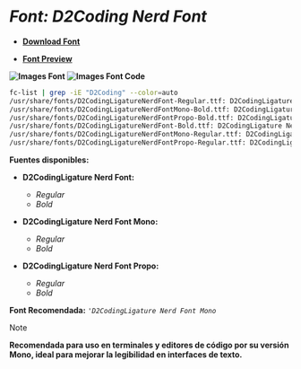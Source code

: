<!-- Autor: Daniel Benjamin Perez Morales -->
<!-- GitHub: https://github.com/D4nitrix13 -->
<!-- GitLab: https://gitlab.com/D4nitrix13 -->
<!-- Correo electrónico: danielperezdev@proton.me -->

# ***Font: D2Coding Nerd Font***

- **[Download Font](https://github.com/ryanoasis/nerd-fonts/releases/download/v3.2.1/D2Coding.zip "https://github.com/ryanoasis/nerd-fonts/releases/download/v3.2.1/D2Coding.zip")**

- **[Font Preview](https://www.programmingfonts.org/#d2coding "https://www.programmingfonts.org/#d2coding")**

**![Images Font](../../Fonts/D2Coding%20Nerd%20Font.png "Fonts/D2Coding Nerd Font.png")**
**![Images Font Code](../../Font%20Images%20Code/D2Coding%20Nerd%20Font%20Code.png "Font Images Code/D2Coding Nerd Font Code.png")**

```bash
fc-list | grep -iE "D2Coding" --color=auto
/usr/share/fonts/D2CodingLigatureNerdFont-Regular.ttf: D2CodingLigature Nerd Font:style=Regular
/usr/share/fonts/D2CodingLigatureNerdFontMono-Bold.ttf: D2CodingLigature Nerd Font Mono:style=Bold
/usr/share/fonts/D2CodingLigatureNerdFontPropo-Bold.ttf: D2CodingLigature Nerd Font Propo:style=Bold
/usr/share/fonts/D2CodingLigatureNerdFont-Bold.ttf: D2CodingLigature Nerd Font:style=Bold
/usr/share/fonts/D2CodingLigatureNerdFontMono-Regular.ttf: D2CodingLigature Nerd Font Mono:style=Regular
/usr/share/fonts/D2CodingLigatureNerdFontPropo-Regular.ttf: D2CodingLigature Nerd Font Propo:style=Regular
```

**Fuentes disponibles:**

- **D2CodingLigature Nerd Font:**
  - *Regular*
  - *Bold*

- **D2CodingLigature Nerd Font Mono:**
  - *Regular*
  - *Bold*

- **D2CodingLigature Nerd Font Propo:**
  - *Regular*
  - *Bold*

**Font Recomendada:** *`'D2CodingLigature Nerd Font Mono`*

> [!NOTE]
> **Recomendada para uso en terminales y editores de código por su versión Mono, ideal para mejorar la legibilidad en interfaces de texto.**
